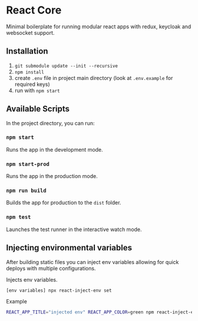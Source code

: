 # React Core

Minimal boilerplate for running modular react apps with redux, keycloak and websocket support.

## Installation
1. `git submodule update --init --recursive`
2. `npm install`
3. create `.env` file in project main directory (look at `.env.example` for required keys)
4. run with `npm start`

## Available Scripts

In the project directory, you can run:

### `npm start`

Runs the app in the development mode.

### `npm start-prod`

Runs the app in the production mode.

### `npm run build`

Builds the app for production to the `dist` folder.

### `npm test`

Launches the test runner in the interactive watch mode.

## Injecting environmental variables

After building static files you can inject env variables allowing for quick deploys with multiple configurations.

Injects env variables.
```bash
[env variables] npx react-inject-env set
```

Example
```bash
REACT_APP_TITLE="injected env" REACT_APP_COLOR=green npm react-inject-env set
```
